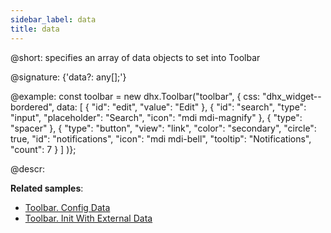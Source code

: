 ```yaml
---
sidebar_label: data
title: data
---          
```


@short: specifies an array of data objects to set into Toolbar

@signature: {'data?: any[];'}

@example:
const toolbar = new dhx.Toolbar("toolbar", {
    css: "dhx_widget--bordered",
    data: [ 
        {
            "id": "edit",
            "value": "Edit"
        },
        {
            "id": "search",
            "type": "input",
            "placeholder": "Search",
            "icon": "mdi mdi-magnify"
        },
        {
            "type": "spacer"
        },
        {
            "type": "button",
            "view": "link",
            "color": "secondary",
            "circle": true,
            "id": "notifications",
            "icon": "mdi mdi-bell",
            "tooltip": "Notifications",
            "count": 7
        }
    ]
)};

@descr:

**Related samples**:
- [Toolbar. Config Data ](https://snippet.dhtmlx.com/nie9tuks)
- [Toolbar. Init With External Data](https://snippet.dhtmlx.com/b0fmkwg5)

[comment]: # (@related: toolbar/load_data.md)
